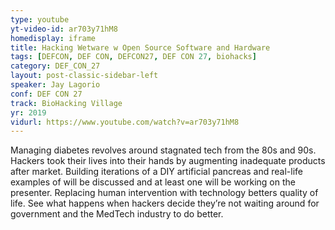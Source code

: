 ```yaml
---
type: youtube
yt-video-id: ar703y71hM8
homedisplay: iframe
title: Hacking Wetware w Open Source Software and Hardware
tags: [DEFCON, DEF CON, DEFCON27, DEF CON 27, biohacks]
category: DEF_CON_27
layout: post-classic-sidebar-left
speaker: Jay Lagorio
conf: DEF CON 27
track: BioHacking Village
yr: 2019
vidurl: https://www.youtube.com/watch?v=ar703y71hM8
---
```

Managing diabetes revolves around stagnated tech from the 80s and 90s. Hackers took their lives into their hands by augmenting inadequate products after market. Building iterations of a DIY artificial pancreas and real-life examples of will be discussed and at least one will be working on the presenter. Replacing human intervention with technology betters quality of life. See what happens when hackers decide they’re not waiting around for government and the MedTech industry to do better.